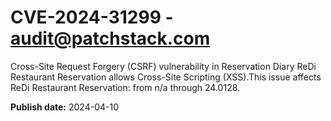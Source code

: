 # CVE-2024-31299 - audit@patchstack.com

Cross-Site Request Forgery (CSRF) vulnerability in Reservation Diary ReDi Restaurant Reservation allows Cross-Site Scripting (XSS).This issue affects ReDi Restaurant Reservation: from n/a through 24.0128.



**Publish date:** 2024-04-10
